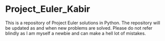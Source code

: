 # Project_Euler_Kabir
This is a repository of Project Euler solutions in Python. The repository will be updated as and when new problems are solved.
Please do not refer blindly as I am myself a newbie and can make a hell lot of mistakes.
